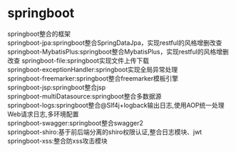 # springboot
springboot整合的框架\
springboot-jpa:springboot整合SpringDataJpa，实现restful的风格增删改查\
springboot-MybatisPlus:springboot整合MybatisPlus，实现restful的风格增删改查
springboot-file:springboot实现文件上传下载\
springboot-exceptionHandler:springboot实现全局异常处理\
springboot-freemarker:springboot整合freemarker模板引擎\
springboot-jsp:springboot整合jsp\
springboot-multiDatasource:springboot整合多数据源\
springboot-logs:springboot整合@Slf4j+logback输出日志,使用AOP统一处理Web请求日志,多环境配置\
springboot-swagger:springboot整合swagger2\
springboot-shiro:基于前后端分离的shiro权限认证,整合日志模块、jwt\
springboot-xss:整合防xss攻击模块